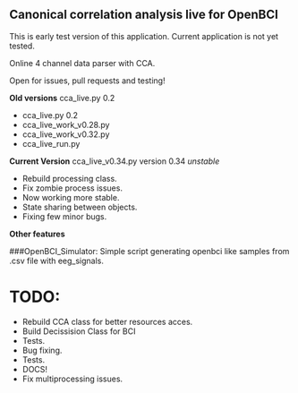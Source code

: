 ## Canonical correlation analysis live for OpenBCI ##

This is early test version of this application. Current application is not yet tested.

Online 4 channel data parser with CCA.

Open for issues, pull requests and testing!

**Old versions** cca_live.py 0.2

- cca_live.py 0.2
- cca_live_work_v0.28.py
- cca_live_work_v0.32.py
- cca_live_run.py

**Current Version**  cca_live_v0.34.py version 0.34 *unstable*

- Rebuild processing class.
- Fix zombie process issues.
- Now working more stable.
- State sharing between objects.
- Fixing few minor bugs.


**Other features**

###OpenBCI_Simulator:
Simple script generating openbci like samples from .csv file with eeg_signals.

# TODO:

- Rebuild CCA class for better resources acces.
- Build Decissision Class for BCI
- Tests.
- Bug fixing.
- Tests.
- DOCS!
- Fix multiprocessing issues.
